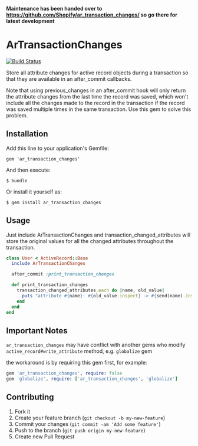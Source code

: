 **Maintenance has been handed over to https://github.com/Shopify/ar_transaction_changes/ so go there for latest development**

# ArTransactionChanges
[![Build Status](https://github.com/dylanahsmith/ar_transaction_changes/workflows/CI/badge.svg?branch=main)](https://github.com/dylanahsmith/ar_transaction_changes/actions?query=branch%3Amain)

Store all attribute changes for active record objects during a
transaction so that they are available in an after_commit callbacks.

Note that using previous_changes in an after_commit hook will only
return the attribute changes from the last time the record was
saved, which won't include all the changes made to the record in
the transaction if the record was saved multiple times in the same
transaction. Use this gem to solve this problem.

## Installation

Add this line to your application's Gemfile:

    gem 'ar_transaction_changes'

And then execute:

    $ bundle

Or install it yourself as:

    $ gem install ar_transaction_changes

## Usage

Just include ArTransactionChanges and transaction_changed_attributes
will store the original values for all the changed attributes
throughout the transaction.

```ruby
class User < ActiveRecord::Base
  include ArTransactionChanges

  after_commit :print_transaction_changes

  def print_transaction_changes
    transaction_changed_attributes.each do |name, old_value|
      puts "attribute #{name}: #{old_value.inspect} -> #{send(name).inspect}"
    end
  end
end
```

## Important Notes

`ar_transaction_changes` may have conflict with another gems who modify
`active_record#write_attribute` method, e.g. `globalize` gem

the workaround is by requiring this gem first, for example:

```ruby
gem 'ar_transaction_changes', require: false
gem 'globalize', require: ['ar_transaction_changes', 'globalize']

```

## Contributing

1. Fork it
2. Create your feature branch (`git checkout -b my-new-feature`)
3. Commit your changes (`git commit -am 'Add some feature'`)
4. Push to the branch (`git push origin my-new-feature`)
5. Create new Pull Request
